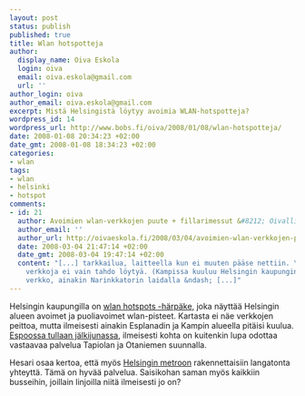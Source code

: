 ```yaml
---
layout: post
status: publish
published: true
title: Wlan hotspotteja
author:
  display_name: Oiva Eskola
  login: oiva
  email: oiva.eskola@gmail.com
  url: ''
author_login: oiva
author_email: oiva.eskola@gmail.com
excerpt: Mistä Helsingistä löytyy avoimia WLAN-hotspotteja?
wordpress_id: 14
wordpress_url: http://www.bobs.fi/oiva/2008/01/08/wlan-hotspotteja/
date: 2008-01-08 20:34:23 +02:00
date_gmt: 2008-01-08 18:34:23 +02:00
categories:
- wlan
tags:
- wlan
- helsinki
- hotspot
comments:
- id: 21
  author: Avoimien wlan-verkkojen puute + fillarimessut &#8212; Oivallisia juttuja
  author_email: ''
  author_url: http://oivaeskola.fi/2008/03/04/avoimien-wlan-verkkojen-puute-fillarimessut/
  date: 2008-03-04 21:47:14 +02:00
  date_gmt: 2008-03-04 19:47:14 +02:00
  content: "[...] tarkkailua, laitteella kun ei muuten pääse nettiin. Yleensä
    verkkoja ei vain tahdo löytyä. (Kampissa kuuluu Helsingin kaupungin
    verkko, ainakin Narinkkatorin laidalla &ndash; [...]"
---
```

<p>Helsingin kaupungilla on <a href="http://ptp.hel.fi/wlan/">wlan hotspots -härpäke</a>, joka näyttää Helsingin alueen avoimet ja puoliavoimet wlan-pisteet. Kartasta ei näe verkkojen peittoa, mutta ilmeisesti ainakin Esplanadin ja Kampin alueella pitäisi kuulua. <a href="http://www.hs.fi/kaupunki/artikkeli/Avoimen+wlan-yhteyden+rakentaminen++Tapiolaan+ja+Otaniemeen+alkaa+vihdoin/HS20070804SI1KA013vx">Espoossa tullaan jälkijunassa</a>, ilmeisesti kohta on kuitenkin lupa odottaa vastaavaa palvelua Tapiolan ja Otaniemen suunnalla.</p>
<p>Hesari osaa kertoa, että myös <a href="http://www.hs.fi/kaupunki/artikkeli/Helsingin+metroon+tulossa+ilmainen+langatoninternetyhteys/HS20070909SI1KA02d01">Helsingin metroon</a> rakennettaisiin langatonta yhteyttä. Tämä on hyvää palvelua. Saisikohan saman myös kaikkiin busseihin, joillain linjoilla niitä ilmeisesti jo on?</p>
